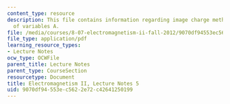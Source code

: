 ```yaml
---
content_type: resource
description: This file contains information regarding image charge method; separation
  of variables A.
file: /media/courses/8-07-electromagnetism-ii-fall-2012/9070df94553ec5622e72c42641250199_MIT8_07F12_ln5.pdf
file_type: application/pdf
learning_resource_types:
- Lecture Notes
ocw_type: OCWFile
parent_title: Lecture Notes
parent_type: CourseSection
resourcetype: Document
title: Electromagnetism II, Lecture Notes 5
uid: 9070df94-553e-c562-2e72-c42641250199
---
```


